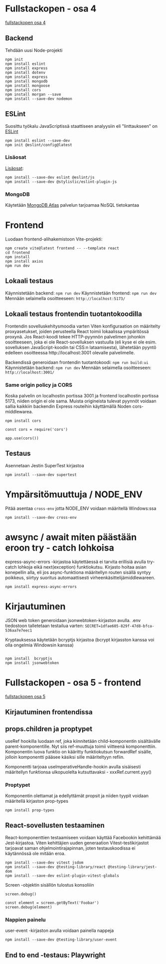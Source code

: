 
# Fullstackopen - osa 4

[fullstackopen osa 4](https://fullstackopen.com/osa4)

## Backend

Tehdään uusi Node-projekti
```
npm init
npm install eslint
npm install express
npm install dotenv
npm install express
npm install mongodb
npm install mongoose
npm install cors
npm install morgan --save
npm install --save-dev nodemon
```

## ESLint

Suosittu työkalu JavaScriptissä staattiseen analyysiin eli "linttaukseen" on [ESLint](https://archive.eslint.org/docs/user-guide/getting-started)

```
npm install eslint --save-dev
npm init @eslint/config@latest

```

### Lisäosat

[Lisäosat](https://eslint.style/packages/js): 

```
npm install --save-dev eslint @eslint/js
npm install --save-dev @stylistic/eslint-plugin-js
```

### MongoDB

Käytetään [MongoDB Atlas](https://www.mongodb.com/products/platform/atlas-database) palvelun tarjoamaa NoSQL tietokantaa


# Frontend

Luodaan frontend-alihakemistoon Vite-projekti:
```
npm create vite@latest frontend -- --template react
cd frontend
npm install
npm install axios
npm run dev
```

## Lokaali testaus

Käynnistetään backend: `npm run dev`
Käynnistetään frontend: `npm run dev`
Mennään selaimella osoitteeseen: `http://localhost:5173/`

## Lokaali testaus frontendin tuotantokoodilla

Frontendin sovelluskehitysmoodia varten Viten konfiguraation on määritelty proxyasetukset, joiden perusteella React toimii lokaalissa ympäritössä proxynä.
Jos React-koodi tekee HTTP-pyynnön palvelimen johonkin osoitteeseen, joka ei ole React-sovelluksen vastuulla (eli kyse ei ole esim. sovelluksen JavaScript-koodin tai CSS:n lataamisesta), lähetetään pyyntö edelleen osoitteessa http://localhost:3001 olevalle palvelimelle.

Backendissä generoidaan frontendin tuotantokoodi: `npm run build:ui`
Käynnistetään backend: `npm run dev`
Mennään selaimella osoitteeseen: `http://localhost:3001/`

### Same origin policy ja CORS
Koska palvelin on localhostin portissa 3001 ja frontend localhostin portissa 5173, niiden origin ei ole sama.
Muista origineista tulevat pyynnöt voidaan sallia kaikkiin backendin Express routeihin käyttämällä Noden cors-middlewarea.

```
npm install cors

const cors = require('cors')

app.use(cors())

```

## Testaus

Asennetaan Jestin SuperTest kirjastoa

```
npm install --save-dev supertest
```

# Ympärsitömuuttuja / NODE_ENV

Pitää asentaa `cross-env` jotta NODE_ENV voidaan määritellä Windows:ssa

```
npm install --save-dev cross-env
```

# awsync / await miten päästään eroon try - catch lohkoisa

express-async-errors -kirjastoa käytettäessä ei tarvita
erillisiä avulla try-catch lohkoja eikä next(exception) funktiokutsu. Kirjasto hoitaa asian konepellin alla, eli jos async-funktiona määritellyn routen sisällä syntyy poikkeus, siirtyy suoritus automaattisesti virheenkäsittelijämiddlewareen.

`npm install express-async-errors`


# Kirjautuminen

JSON web token generoidaan jsonwebtoken-kirjaston avulla.
.env tiedostoon talletetaan testailua varten:
`SECRET=1dfae605-829f-47d8-bfca-536aa7e7eec1`


Kryptauksessa käytetään bcryptjs kirjastoa (bcrypt kirjasston kanssa
voi olla ongelmia Windowsin kanssa)

```

npm install  bcryptjs
npm install jsonwebtoken
```

# Fullstackopen - osa 5 - frontend

[fullstackopen osa 5](https://fullstackopen.com/osa5)

## Kirjautuminen frontendissa

## props.children ja proptypet

useRef hookilla luodaan ref, joka kiinnitetään child-komponentin sisältävälle parent-komponentille. Nyt siis ref-muuttuja toimii viitteenä komponenttiin.
Komponentin luova funktio on kääritty funktiokutsun forwardRef sisälle, jolloin komponentti pääsee käsiksi sille määriteltyyn refiin.

Komponentti tarjoaa useImperativeHandle-hookin avulla sisäisesti määritellyn funktionsa ulkopuolelta kutsuttavaksi - xxxRef.current.yyy()

### Proptypet

Komponentin olettamat ja edellyttämät propsit ja niiden tyypit voidaan määritellä kirjaston prop-types

```
npm install prop-types
```

## React-sovellusten testaaminen

React-komponenttien testaamiseen voidaan käyttää Facebookin kehittämää Jest-kirjastoa. Viten kehittäjien uuden generaation Vitest-testikirjastot tarjoavat saman ohjelmointirajapinnan, joten testauskoodissa ei käytännössä ole mitään eroa.

```
npm install --save-dev vitest jsdom
npm install --save-dev @testing-library/react @testing-library/jest-dom
npm install --save-dev eslint-plugin-vitest-globals
```

Screen -objektin sisällön tulostus konsoliiin
```
screen.debug()

const element = screen.getByText('Foobar')
screen.debug(element)
```

### Nappien painelu

user-event -kirjaston avulla voidaan painella nappeja

```
npm install --save-dev @testing-library/user-event
```

## End to end -testaus: Playwright

